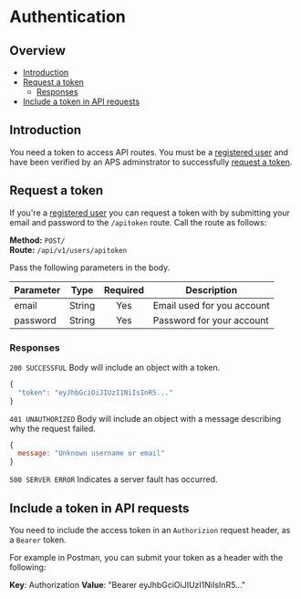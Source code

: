 # Authentication

## Overview

- [Introduction](#introduction)
- [Request a token](#request-a-token)
  - [Responses](#responses)
- [Include a token in API requests](include-a-token-in-api-requests)


## Introduction

You need a token to access API routes. You must be a
[registered user](../registration/readme.md) and have been verified by an APS
adminstrator to successfully [request a token](#request-a-token).


## Request a token

If you're a [registered user](../registration/readme.md) you can request a token
with by submitting your email and password to the `/apitoken` route. Call the
route as follows:

**Method:** `POST/` \
**Route:** `/api/v1/users/apitoken`

Pass the following parameters in the body.

| Parameter        | Type         | Required | Description
|------------------|--------------| :------: |----------------------------------|
| email            | String       | Yes      | Email used for you account       |
| password         | String       | Yes      | Password for your account        |

### Responses

`200 SUCCESSFUL`
Body will include an object with a token.

``` Javascript
{
  "token": "eyJhbGciOiJIUzI1NiIsInR5..."
}
```

`401 UNAUTHORIZED`
Body will include an object with a message describing why the request failed.

``` Javascript
{
  message: "Unknown username or email"
}
```

`500 SERVER ERROR`
Indicates a server fault has occurred.


## Include a token in API requests

You need to include the access token in an `Authorizion` request header, as a
`Bearer` token.

For example in Postman, you can submit your token as a header with the following:

**Key**: Authorization
**Value**: "Bearer eyJhbGciOiJIUzI1NiIsInR5..."


